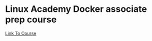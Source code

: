 # Linux Academy Docker associate prep course

[Link To Course](https://linuxacademy.com/cp/modules/view/id/150)